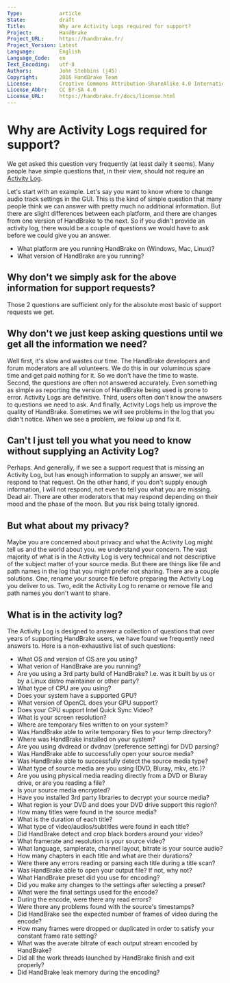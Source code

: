 ```yaml
---
Type:            article
State:           draft
Title:           Why are Activity Logs required for support?
Project:         HandBrake
Project_URL:     https://handbrake.fr/
Project_Version: Latest
Language:        English
Language_Code:   en
Text_Encoding:   utf-8
Authors:         John Stebbins (j45)
Copyright:       2016 HandBrake Team
License:         Creative Commons Attribution-ShareAlike 4.0 International
License_Abbr:    CC BY-SA 4.0
License_URL:     https://handbrake.fr/docs/license.html
---
```


Why are Activity Logs required for support?
===========================================

We get asked this question very frequently (at least daily it seems).  Many
people have simple questions that, in their view, should not require an
[Activity Log](../help/activity-log.html).

Let's start with an example. Let's say you want to know where to change audio
track settings in the GUI. This is the kind of simple question that many people
think we can answer with pretty much no additional information. But there are
slight differences between each platform, and there are changes from one version
of HandBrake to the next. So if you didn't provide an activity log, there would
be a couple of questions we would have to ask before we could give you an
answer.

* What platform are you running HandBrake on (Windows, Mac, Linux)?
* What version of HandBrake are you running?

## Why don't we simply ask for the above information for support requests?

Those 2 questions are sufficient only for the absolute most basic of support
requests we get.

## Why don't we just keep asking questions until we get all the information we need?

Well first, it's slow and wastes our time. The HandBrake developers and
forum moderators are all volunteers.  We do this in our voluminous spare time
and get paid nothing for it. So we don't have the time to waste. Second, the
questions are often not answered accurately. Even something as simple as
reporting the version of HandBrake being used is prone to error. Activity Logs
are definitive. Third, users often don't know the anwsers to questions we need
to ask. And finally, Activity Logs help us improve the quality of HandBrake.
Sometimes we will see problems in the log that you didn't notice.  When we
see a problem, we follow up and fix it.

## Can't I just tell you what you need to know without supplying an Activity Log?

Perhaps.  And generally, if we see a support request that is missing an Activity
Log, but has enough information to supply an answer, we will respond to that
request.  On the other hand, if you don't supply enough information, I
will not respond, not even to tell you what you are missing.  Dead air. There
are other moderators that may respond depending on their mood and the phase
of the moon. But you risk being totally ignored.

## But what about my privacy?

Maybe you are concerned about privacy and what the Activity Log might tell
us and the world about you. we understand your concern. The vast majority
of what is in the Activity Log is very technical and not descriptive of
the subject matter of your source media. But there are things
like file and path names in the log that you might prefer not sharing.
There are a couple solutions. One, rename your source file before preparing
the Activity Log you deliver to us. Two, edit the Activity Log to rename
or remove file and path names you don't want to share.

## What is in the activity log?

The Activity Log is designed to answer a collection of questions that
over years of supporting HandBrake users, we have found we frequently
need answers to.  Here is a non-exhaustive list of such questions:

* What OS and version of OS are you using?
* What verion of HandBrake are you running?
* Are you using a 3rd party build of HandBrake? I.e. was it built by us or
by a Linux distro maintainer or other party?
* What type of CPU are you using?
* Does your system have a supported GPU?
* What version of OpenCL does your GPU support?
* Does your CPU support Intel Quick Sync Video?
* What is your screen resolution?
* Where are temporary files written to on your system?
* Was HandBrake able to write temporary files to your temp directory?
* Where was HandBrake installed on your system?
* Are you using dvdread or dvdnav (preference setting) for DVD parsing?
* Was HandBrake able to successfully open your source media?
* Was HandBrake able to successfully detect the source media type?
* What type of source media are you using (DVD, Bluray, mkv, etc.)?
* Are you using physical media reading directly from a DVD or Bluray drive,
or are you reading a file?
* Is your source media encrypted?
* Have you installed 3rd party libraries to decrypt your source media?
* What region is your DVD and does your DVD drive support this region?
* How many titles were found in the source media?
* What is the duration of each title?
* What type of video/audios/subtitles were found in each title?
* Did HandBrake detect and crop black borders around your video?
* What framerate and resolution is your source video?
* What language, samplerate, channel layout, bitrate is your source audio?
* How many chapters in each title and what are their durations?
* Were there any errors reading or parsing each title during a title scan?
* Was HandBrake able to open your output file?  If not, why not?
* What HandBrake preset did you use for encoding?
* Did you make any changes to the settings after selecting a preset?
* What were the final settings used for the encode?
* During the encode, were there any read errors?
* Were there any problems found with the source's timestamps?
* Did HandBrake see the expected number of frames of video during the encode?
* How many frames were dropped or duplicated in order to satisfy your constant
frame rate setting?
* What was the averate bitrate of each output stream encoded by HandBrake?
* Did all the work threads launched by HandBrake finish and exit properly?
* Did HandBrake leak memory during the encoding?

